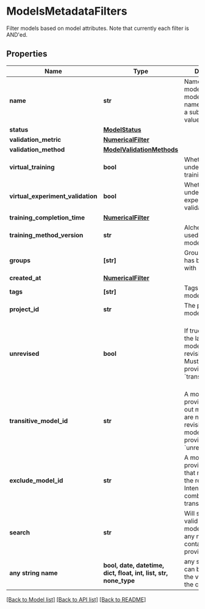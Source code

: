 # ModelsMetadataFilters

Filter models based on model attributes. Note that currently each filter is AND'ed. 

## Properties
Name | Type | Description | Notes
------------ | ------------- | ------------- | -------------
**name** | **str** | Name of the model. Will return models with names containing a subset of this value | [optional] 
**status** | [**ModelStatus**](ModelStatus.md) |  | [optional] 
**validation_metric** | [**NumericalFilter**](NumericalFilter.md) |  | [optional] 
**validation_method** | [**ModelValidationMethods**](ModelValidationMethods.md) |  | [optional] 
**virtual_training** | **bool** | Whether the model underwent virtual training or not | [optional] 
**virtual_experiment_validation** | **bool** | Whether the model underwent virtual experiment validation or not | [optional] 
**training_completion_time** | [**NumericalFilter**](NumericalFilter.md) |  | [optional] 
**training_method_version** | **str** | Alchemite version used to train the model | [optional] 
**groups** | **[str]** | Groups the model has been shared with | [optional] 
**created_at** | [**NumericalFilter**](NumericalFilter.md) |  | [optional] 
**tags** | **[str]** | Tags that the model contains | [optional] 
**project_id** | **str** | The project the model belongs to. | [optional] 
**unrevised** | **bool** | If true, returns only the latest visible model of each revision chain. Must not be provided with &#x60;transitiveModelId&#x60;. | [optional]  if omitted the server will use the default value of False
**transitive_model_id** | **str** | A model id. If provided, filters out models that are not a previous revision of that model. Must not be provided with &#x60;unrevised&#x60;. | [optional] 
**exclude_model_id** | **str** | A model id. If provided, excludes that model from the results. Intended for use in combination with transitiveModelId | [optional] 
**search** | **str** | Will search over all valid fields for the model and return any models that contain the provided key | [optional] 
**any string name** | **bool, date, datetime, dict, float, int, list, str, none_type** | any string name can be used but the value must be the correct type | [optional]

[[Back to Model list]](../README.md#documentation-for-models) [[Back to API list]](../README.md#documentation-for-api-endpoints) [[Back to README]](../README.md)


